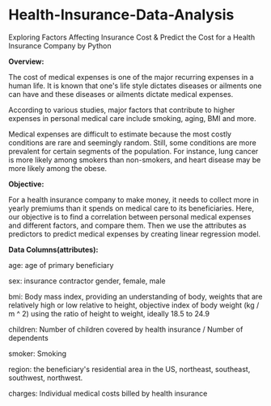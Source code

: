 # Health-Insurance-Data-Analysis
Exploring Factors Affecting Insurance Cost &amp; Predict the Cost for a Health Insurance Company by Python







**Overview:**




The cost of medical expenses is one of the major recurring expenses in a human life. It is known that one's life style dictates diseases or ailments one can have and these diseases or ailments dictate medical expenses. 


According to various studies, major factors that contribute to higher expenses in personal medical care include smoking, aging, BMI and more. 


Medical expenses are difficult to estimate because the most costly conditions are rare and seemingly random. Still, some conditions are more prevalent for certain segments of the population. For instance, lung cancer is more likely among smokers than non-smokers, and heart disease may be more likely among the obese.






**Objective:**



For a health insurance company to make money, it needs to collect more in yearly premiums than it spends on medical care to its beneficiaries.
Here, our objective is to find a correlation between personal medical expenses and different factors, and compare them. Then we use the attributes as predictors to predict medical expenses by creating linear regression model.






**Data Columns(attributes):**



age: age of primary beneficiary



sex: insurance contractor gender, female, male



bmi: Body mass index, providing an understanding of body, weights that are relatively high or low relative to height, objective index of body weight (kg / m ^ 2) using the ratio of height to weight, ideally 18.5 to 24.9



children: Number of children covered by health insurance / Number of dependents



smoker: Smoking



region: the beneficiary's residential area in the US, northeast, southeast, southwest, northwest.



charges: Individual medical costs billed by health insurance
